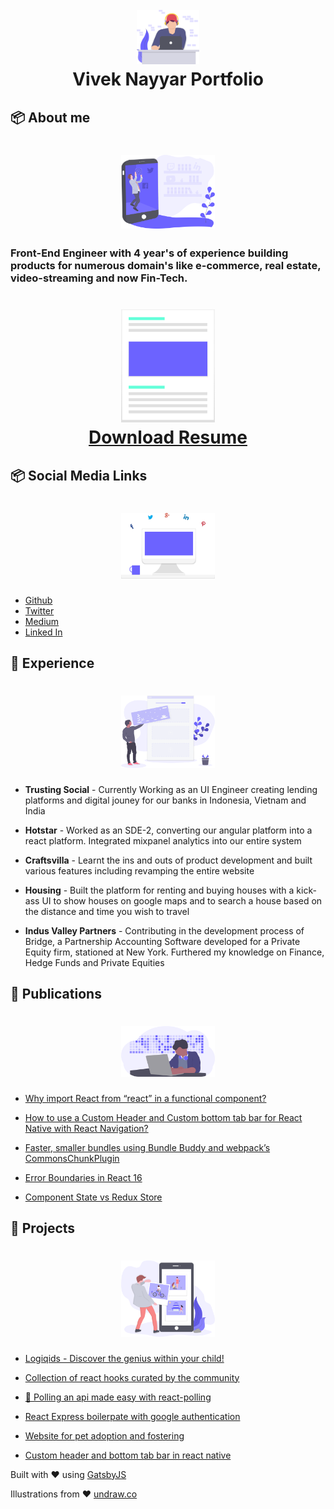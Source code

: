 <h1 align="center">
  <br>
  <a href="https://viveknayyar.in">
    <img src="./src/assets/illustrations/personal.svg" alt="personal-website" width="100">
  </a>
  <br>
  Vivek Nayyar Portfolio
  <br>
</h1>

## 📦 About me

<h1 align="center">
<img src="./src/assets/illustrations/social.svg" alt="personal-website" width="150">
<br>

</h1>

<h3>Front-End Engineer with 4 year's of experience building products for numerous domain's like e-commerce, real estate, video-streaming and now Fin-Tech.</h3>

<h1 align="center">
<a href="https://www.dropbox.com/s/cqthva2qulr8l94/VivekNayyarResume2018.pdf?dl=1">
<img src="./src/assets/illustrations/resume.svg" alt="personal-website" width="150">
<br />
Download Resume
</h1>
</a>

## 📦 Social Media Links

<h1 align="center">
<img src="./src/assets/illustrations/social_media.svg" alt="personal-website" width="150">
</h1>

- <a href="https://www.github.com/vivek12345/">Github</a>
- <a href="https://www.twitter.com/VivekNayyar09/">Twitter</a>
- <a href="https://medium.com/@VivekNayyar/">Medium</a>
- <a href="https://www.linkedin.com/in/viveknayyar/">Linked In</a>

## 💼 Experience

<h1 align="center">
<img src="./src/assets/illustrations/experience.svg" alt="personal-website" width="150">
</h1>

- <b>Trusting Social</b> - Currently Working as an UI Engineer creating lending platforms and digital jouney for our banks in Indonesia, Vietnam and India

- <b>Hotstar</b> - Worked as an SDE-2, converting our angular platform into a react platform. Integrated mixpanel analytics into our entire system

- <b>Craftsvilla</b> - Learnt the ins and outs of product development and built various features including revamping the entire website

- <b>Housing</b> - Built the platform for renting and buying houses with a kick-ass UI to show houses on google maps and to search a house based on the distance and time you wish to travel

- <b>Indus Valley Partners</b> - Contributing in the development process of Bridge, a Partnership Accounting Software developed for a Private Equity firm, stationed at New York. Furthered my knowledge on Finance, Hedge Funds and Private Equities

## 💼 Publications

<h1 align="center">
<img src="./src/assets/illustrations/publications.svg" alt="personal-website" width="150">
</h1>

- <a href="https://hackernoon.com/why-import-react-from-react-in-a-functional-component-657aed821f7a">Why import React from “react” in a functional component?</a>

- <a href="https://hackernoon.com/how-to-use-a-custom-header-and-custom-bottom-tab-bar-for-react-native-with-react-navigation-969a5d3cabb1">How to use a Custom Header and Custom bottom tab bar for React Native with React Navigation?</a>

- <a href="https://medium.com/webpack/bundle-buddy-and-webpack-commons-chunk-101da29166bf">Faster, smaller bundles using Bundle Buddy and webpack’s CommonsChunkPlugin</a>

- <a href="https://hackernoon.com/error-boundaries-in-react-16-32fb8e185a3">Error Boundaries in React 16</a>

- <a href="https://medium.com/netscape/component-state-vs-redux-store-1eb0c929277">Component State vs Redux Store</a>

## 💼 Projects

<h1 align="center">
<img src="./src/assets/illustrations/projects.svg" alt="personal-website" width="150">
</h1>

- <a href="https://www.logiqids.com/">Logiqids - Discover the genius within your child!</a>

- <a href="http://hooks.guide/">Collection of react hooks curated by the community</a>

- <a href="https://github.com/vivek12345/react-polling">🔔 Polling an api made easy with react-polling</a>

- <a href="https://github.com/vivek12345/react-express-boilerplate">React Express boilerpate with google authentication</a>

- <a href="https://github.com/vivek12345/petsforlife">Website for pet adoption and fostering</a>

- <a href="https://github.com/vivek12345/custom-header-tabbar-react-native">Custom header and bottom tab bar in react native</a>

Built with ❤️ using <a href="https://www.gatsbyjs.org/" target="_blank">GatsbyJS</a>

Illustrations from ❤️ <a href="https://undraw.co/illustrations" target="_blank">undraw.co</a>
